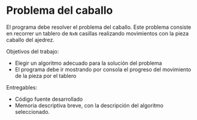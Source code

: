 Problema del caballo
====================

El programa debe resolver el problema del caballo. Este problema
consiste en recorrer un tablero de `NxN`
casillas realizando movimientos con la pieza caballo del ajedrez.

Objetivos del trabajo:
* Elegir un algoritmo adecuado para la solución del problema
* El programa debe ir mostrando por consola el progreso del movimiento de la pieza por
el tablero

Entregables:
* Código fuente desarrollado
* Memoria descriptiva breve, con la descripción del algoritmo seleccionado.
